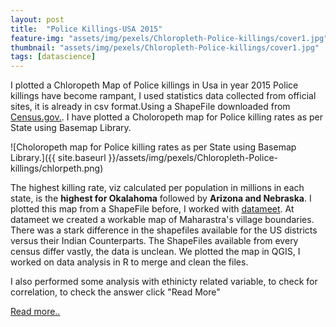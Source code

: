 ```yaml
---
layout: post
title:  "Police Killings-USA 2015"
feature-img: "assets/img/pexels/Chloropleth-Police-killings/cover1.jpg"
thumbnail: "assets/img/pexels/Chloropleth-Police-killings/cover1.jpg"
tags: [datascience]
---
```


I plotted a Chloropeth Map of Police killings in Usa in year 2015
Police killings have become rampant, I used statistics data collected from official sites, it is already in csv format.Using a ShapeFile downloaded from [Census.gov.](https://www.census.gov/geo/maps-data/data/tiger-cart-boundary.html). I have plotted a Choloropeth map for Police killing rates as per State using Basemap Library.


![Choloropeth map for Police killing rates as per State using Basemap Library.]({{ site.baseurl }}/assets/img/pexels/Chloropleth-Police-killings/chlorpeth.png)


The highest killing rate, viz calculated per population in millions in each state, is the **highest for Okalahoma** followed by **Arizona and Nebraska**.
I plotted this map from a ShapeFile before, I worked with [datameet](http://datameet.org/chapters/pune/). At datameet we created a workable map of Maharastra's village boundaries. There was a stark difference in the shapefiles available for the US districts versus their Indian Counterparts. The ShapeFiles available from every census differ vastly, the data is unclean. We plotted the map in QGIS, I worked on data analysis in R to merge and clean the files.

I also performed some analysis with ethinicty related variable, to check for correlation, to  check the answer click "Read More"

[Read more..](https://github.com/ashm8206/PoliceKillings/blob/master/police_killings.ipynb)
